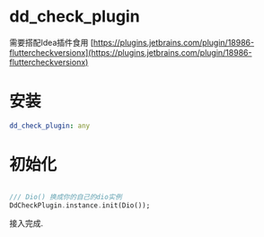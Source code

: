# dd_check_plugin

需要搭配Idea插件食用
[https://plugins.jetbrains.com/plugin/18986-fluttercheckversionx](https://plugins.jetbrains.com/plugin/18986-fluttercheckversionx)

# 安装
```yaml
dd_check_plugin: any
```

# 初始化
```dart

/// Dio() 换成你的自己的dio实例
DdCheckPlugin.instance.init(Dio());
```

接入完成.
